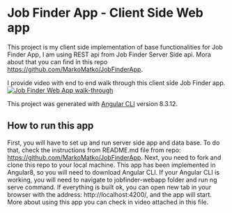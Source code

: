# Job Finder App - Client Side Web app

This project is my client side implementation of base functionalities for Job Finder App, I am using REST api from Job Finder Server Side api. Mora about that you can find in this repo https://github.com/MarkoMatko/JobFinderApp.

I provide video with end to end walk through this client side Job Finder app.
[![Job Finder Web App walk-through](https://img.youtube.com/vi/tDRRQzj2H34/0.jpg)](https://www.youtube.com/watch?v=tDRRQzj2H34&feature=youtu.be)


This project was generated with [Angular CLI](https://github.com/angular/angular-cli) version 8.3.12.

## How to run this app
First, you will have to set up and run server side app and data base. To do that, check the instructions from README.md file from repo:  https://github.com/MarkoMatko/JobFinderApp.
Next, you need to fork and clone this repo to your local machine. This app has been implemented in Angular8, so you will need to download Angular CLI. If your Angular CLI is working, you will need to navigate to jobfinder-webapp folder and run ng serve command. If everything is built ok, you can open new tab in your browser with the address: http://localhost:4200/, and the app will start.
More about using this app you can check in video attached in this file.
